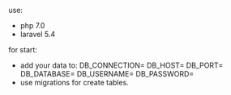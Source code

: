 use:
- php 7.0
- laravel 5.4

for start:
- add your data to: DB_CONNECTION= DB_HOST= DB_PORT= DB_DATABASE= DB_USERNAME= DB_PASSWORD=
- use migrations for create tables.
